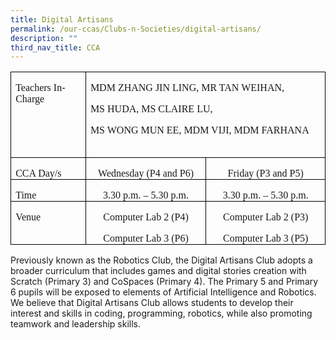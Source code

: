 ```yaml
---
title: Digital Artisans
permalink: /our-ccas/Clubs-n-Societies/digital-artisans/
description: ""
third_nav_title: CCA
---
```

<table style="border-collapse:collapse;border:none;mso-border-alt:solid windowtext .5pt;
 mso-yfti-tbllook:1184;mso-padding-alt:0in 5.4pt 0in 5.4pt" cellpadding="0" cellspacing="0" border="1" class="MsoTableGrid"><tbody><tr style="mso-yfti-irow:0;mso-yfti-firstrow:yes"><td style="width:100.9pt;border:solid windowtext 1.0pt;
  mso-border-alt:solid windowtext .5pt;padding:0in 5.4pt 0in 5.4pt" valign="top" width="135"><p style="margin-bottom:0in;line-height:normal" class="MsoNormal"><span style="font-size:12.0pt;font-family:&quot;Comic Sans MS&quot;">Teachers In-Charge</span></p></td><td style="width:366.6pt;border:solid windowtext 1.0pt;
  border-left:none;mso-border-left-alt:solid windowtext .5pt;mso-border-alt:
  solid windowtext .5pt;padding:0in 5.4pt 0in 5.4pt" valign="top" colspan="2" width="489"><p style="margin-bottom:0in;line-height:normal" class="MsoNormal"><span style="font-size:12.0pt;font-family:&quot;Comic Sans MS&quot;">MDM ZHANG JIN LING, MR TAN WEIHAN,</span></p><p style="margin-bottom:0in;line-height:normal" class="MsoNormal"><span style="font-size:12.0pt;font-family:&quot;Comic Sans MS&quot;">MS HUDA, MS CLAIRE LU,</span></p><p style="margin-bottom:0in;line-height:normal" class="MsoNormal"><span style="font-size:12.0pt;font-family:&quot;Comic Sans MS&quot;">MS WONG MUN EE, MDM VIJI, MDM FARHANA</span></p><p style="margin-bottom:0in;text-align:center;
  line-height:normal" align="center" class="MsoNormal"><span style="font-size:12.0pt;font-family:&quot;Comic Sans MS&quot;">&nbsp;</span></p></td></tr><tr style="mso-yfti-irow:1"><td style="width:100.9pt;border:solid windowtext 1.0pt;
  border-top:none;mso-border-top-alt:solid windowtext .5pt;mso-border-alt:solid windowtext .5pt;
  padding:0in 5.4pt 0in 5.4pt" valign="top" width="135"><p style="margin-bottom:0in;line-height:normal" class="MsoNormal"><span style="font-size:12.0pt;font-family:&quot;Comic Sans MS&quot;">CCA Day/s</span></p></td><td style="width:182.35pt;border-top:none;border-left:
  none;border-bottom:solid windowtext 1.0pt;border-right:solid windowtext 1.0pt;
  mso-border-top-alt:solid windowtext .5pt;mso-border-left-alt:solid windowtext .5pt;
  mso-border-alt:solid windowtext .5pt;padding:0in 5.4pt 0in 5.4pt" valign="top" width="243"><p style="margin-bottom:0in;text-align:center;
  line-height:normal" align="center" class="MsoNormal"><span style="font-size:12.0pt;font-family:&quot;Comic Sans MS&quot;">Wednesday (P4 and P6)</span></p></td><td style="width:184.25pt;border-top:none;border-left:
  none;border-bottom:solid windowtext 1.0pt;border-right:solid windowtext 1.0pt;
  mso-border-top-alt:solid windowtext .5pt;mso-border-left-alt:solid windowtext .5pt;
  mso-border-alt:solid windowtext .5pt;padding:0in 5.4pt 0in 5.4pt" valign="top" width="246"><p style="margin-bottom:0in;text-align:center;
  line-height:normal" align="center" class="MsoNormal"><span style="font-size:12.0pt;font-family:&quot;Comic Sans MS&quot;">Friday (P3 and P5)</span></p></td></tr><tr style="mso-yfti-irow:2"><td style="width:100.9pt;border:solid windowtext 1.0pt;
  border-top:none;mso-border-top-alt:solid windowtext .5pt;mso-border-alt:solid windowtext .5pt;
  padding:0in 5.4pt 0in 5.4pt" valign="top" width="135"><p style="margin-bottom:0in;line-height:normal" class="MsoNormal"><span style="font-size:12.0pt;font-family:&quot;Comic Sans MS&quot;">Time</span></p></td><td style="width:182.35pt;border-top:none;border-left:
  none;border-bottom:solid windowtext 1.0pt;border-right:solid windowtext 1.0pt;
  mso-border-top-alt:solid windowtext .5pt;mso-border-left-alt:solid windowtext .5pt;
  mso-border-alt:solid windowtext .5pt;padding:0in 5.4pt 0in 5.4pt" valign="top" width="243"><p style="margin-bottom:0in;text-align:center;
  line-height:normal" align="center" class="MsoNormal"><span style="font-size:12.0pt;font-family:&quot;Comic Sans MS&quot;">3.30 p.m. – 5.30 p.m.</span></p></td><td style="width:184.25pt;border-top:none;border-left:
  none;border-bottom:solid windowtext 1.0pt;border-right:solid windowtext 1.0pt;
  mso-border-top-alt:solid windowtext .5pt;mso-border-left-alt:solid windowtext .5pt;
  mso-border-alt:solid windowtext .5pt;padding:0in 5.4pt 0in 5.4pt" valign="top" width="246"><p style="margin-bottom:0in;text-align:center;
  line-height:normal" align="center" class="MsoNormal"><span style="font-size:12.0pt;font-family:&quot;Comic Sans MS&quot;">3.30 p.m. – 5.30 p.m.</span></p></td></tr><tr style="mso-yfti-irow:3;mso-yfti-lastrow:yes"><td style="width:100.9pt;border:solid windowtext 1.0pt;
  border-top:none;mso-border-top-alt:solid windowtext .5pt;mso-border-alt:solid windowtext .5pt;
  padding:0in 5.4pt 0in 5.4pt" valign="top" width="135"><p style="margin-bottom:0in;line-height:normal" class="MsoNormal"><span style="font-size:12.0pt;font-family:&quot;Comic Sans MS&quot;">Venue</span></p></td><td style="width:182.35pt;border-top:none;border-left:
  none;border-bottom:solid windowtext 1.0pt;border-right:solid windowtext 1.0pt;
  mso-border-top-alt:solid windowtext .5pt;mso-border-left-alt:solid windowtext .5pt;
  mso-border-alt:solid windowtext .5pt;padding:0in 5.4pt 0in 5.4pt" valign="top" width="243"><p style="margin-bottom:0in;text-align:center;
  line-height:normal" align="center" class="MsoNormal"><span style="font-size:12.0pt;font-family:&quot;Comic Sans MS&quot;">Computer Lab 2 (P4)</span></p><p style="margin-bottom:0in;text-align:center;
  line-height:normal" align="center" class="MsoNormal"><span style="font-size:12.0pt;font-family:&quot;Comic Sans MS&quot;">Computer Lab 3 (P6)</span></p></td><td style="width:184.25pt;border-top:none;border-left:
  none;border-bottom:solid windowtext 1.0pt;border-right:solid windowtext 1.0pt;
  mso-border-top-alt:solid windowtext .5pt;mso-border-left-alt:solid windowtext .5pt;
  mso-border-alt:solid windowtext .5pt;padding:0in 5.4pt 0in 5.4pt" valign="top" width="246"><p style="margin-bottom:0in;text-align:center;
  line-height:normal" align="center" class="MsoNormal"><span style="font-size:12.0pt;font-family:&quot;Comic Sans MS&quot;">Computer Lab 2 (P3)</span></p><p style="margin-bottom:0in;text-align:center;
  line-height:normal" align="center" class="MsoNormal"><span style="font-size:12.0pt;font-family:&quot;Comic Sans MS&quot;">Computer Lab 3 (P5)</span></p></td></tr></tbody></table>
	
Previously known as the Robotics Club, the Digital Artisans Club adopts a broader curriculum that includes games and digital stories creation with Scratch (Primary 3) and CoSpaces (Primary 4). The Primary 5 and Primary 6 pupils will be exposed to elements of Artificial Intelligence and Robotics. We believe that Digital Artisans Club allows students to develop their interest and skills in coding, programming, robotics, while also promoting teamwork and leadership skills.

![]()